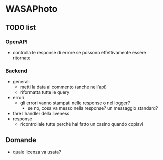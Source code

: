 # WASAPhoto

## TODO list

### OpenAPI

- controlla le response di errore se possono effettivamente essere ritornate

### Backend

- generali
  - metti la data al commento (anche nell'api)
  - riformatta tutte le query
- errori
  - gli errori vanno stampati nelle response o nel logger?
    - se no, cosa va messo nella response? un messaggio standard?
- fare l'handler della liveness
- response
  - ricontrollale tutte perché hai fatto un casino quando copiavi

## Domande

- quale licenza va usata?
